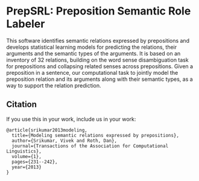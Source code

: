 # PrepSRL: Preposition Semantic Role Labeler 

This software identifies semantic relations expressed by prepositions and develops statistical learning models for 
predicting the relations, their arguments and the semantic types of the arguments. 
It is based on an inventory of 32 relations, building on the word sense disambiguation task for prepositions 
and collapsing related senses across prepositions. Given a preposition in a sentence, our computational task to jointly
model the preposition relation and its arguments along with their semantic types, as a way to support the relation prediction. 

## Citation

If you use this in your work, include us in your work: 

```
@article{srikumar2013modeling,
  title={Modeling semantic relations expressed by prepositions},
  author={Srikumar, Vivek and Roth, Dan},
  journal={Transactions of the Association for Computational Linguistics},
  volume={1},
  pages={231--242},
  year={2013}
}
```

